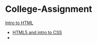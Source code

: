 # College-Assignment

<a href="intro_to_html/index.html">Intro to HTML</a>

<ul>
    <li><a href="HTML5_intro_to_css/index.html" target="_blank">HTML5 and intro to CSS</a></li>
    <li></li>
</ul>